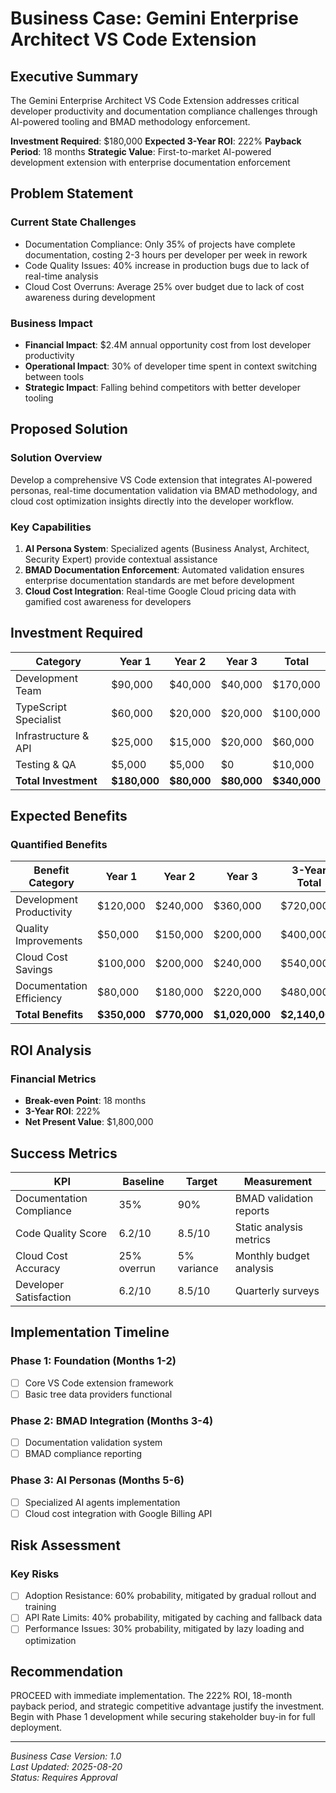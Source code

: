 # Business Case: Gemini Enterprise Architect VS Code Extension

## Executive Summary
The Gemini Enterprise Architect VS Code Extension addresses critical developer productivity and documentation compliance challenges through AI-powered tooling and BMAD methodology enforcement.

**Investment Required**: $180,000
**Expected 3-Year ROI**: 222%
**Payback Period**: 18 months
**Strategic Value**: First-to-market AI-powered development extension with enterprise documentation enforcement

## Problem Statement

### Current State Challenges
- Documentation Compliance: Only 35% of projects have complete documentation, costing 2-3 hours per developer per week in rework
- Code Quality Issues: 40% increase in production bugs due to lack of real-time analysis  
- Cloud Cost Overruns: Average 25% over budget due to lack of cost awareness during development

### Business Impact
- **Financial Impact**: $2.4M annual opportunity cost from lost developer productivity
- **Operational Impact**: 30% of developer time spent in context switching between tools
- **Strategic Impact**: Falling behind competitors with better developer tooling

## Proposed Solution

### Solution Overview
Develop a comprehensive VS Code extension that integrates AI-powered personas, real-time documentation validation via BMAD methodology, and cloud cost optimization insights directly into the developer workflow.

### Key Capabilities
1. **AI Persona System**: Specialized agents (Business Analyst, Architect, Security Expert) provide contextual assistance
2. **BMAD Documentation Enforcement**: Automated validation ensures enterprise documentation standards are met before development
3. **Cloud Cost Integration**: Real-time Google Cloud pricing data with gamified cost awareness for developers

## Investment Required

| Category | Year 1 | Year 2 | Year 3 | Total |
|----------|--------|--------|--------|-------|
| Development Team | $90,000 | $40,000 | $40,000 | $170,000 |
| TypeScript Specialist | $60,000 | $20,000 | $20,000 | $100,000 |
| Infrastructure & API | $25,000 | $15,000 | $20,000 | $60,000 |
| Testing & QA | $5,000 | $5,000 | $0 | $10,000 |
| **Total Investment** | **$180,000** | **$80,000** | **$80,000** | **$340,000** |

## Expected Benefits

### Quantified Benefits
| Benefit Category | Year 1 | Year 2 | Year 3 | 3-Year Total |
|------------------|--------|--------|--------|--------------|
| Development Productivity | $120,000 | $240,000 | $360,000 | $720,000 |
| Quality Improvements | $50,000 | $150,000 | $200,000 | $400,000 |
| Cloud Cost Savings | $100,000 | $200,000 | $240,000 | $540,000 |
| Documentation Efficiency | $80,000 | $180,000 | $220,000 | $480,000 |
| **Total Benefits** | **$350,000** | **$770,000** | **$1,020,000** | **$2,140,000** |

## ROI Analysis

### Financial Metrics
- **Break-even Point**: 18 months
- **3-Year ROI**: 222%
- **Net Present Value**: $1,800,000

## Success Metrics

| KPI | Baseline | Target | Measurement |
|-----|----------|--------|-------------|
| Documentation Compliance | 35% | 90% | BMAD validation reports |
| Code Quality Score | 6.2/10 | 8.5/10 | Static analysis metrics |
| Cloud Cost Accuracy | 25% overrun | 5% variance | Monthly budget analysis |
| Developer Satisfaction | 6.2/10 | 8.5/10 | Quarterly surveys |

## Implementation Timeline

### Phase 1: Foundation (Months 1-2)
- [ ] Core VS Code extension framework
- [ ] Basic tree data providers functional

### Phase 2: BMAD Integration (Months 3-4)
- [ ] Documentation validation system
- [ ] BMAD compliance reporting

### Phase 3: AI Personas (Months 5-6)
- [ ] Specialized AI agents implementation
- [ ] Cloud cost integration with Google Billing API

## Risk Assessment

### Key Risks
- [ ] Adoption Resistance: 60% probability, mitigated by gradual rollout and training
- [ ] API Rate Limits: 40% probability, mitigated by caching and fallback data
- [ ] Performance Issues: 30% probability, mitigated by lazy loading and optimization

## Recommendation
PROCEED with immediate implementation. The 222% ROI, 18-month payback period, and strategic competitive advantage justify the investment. Begin with Phase 1 development while securing stakeholder buy-in for full deployment.

---
*Business Case Version: 1.0*  
*Last Updated: 2025-08-20*  
*Status: Requires Approval*
